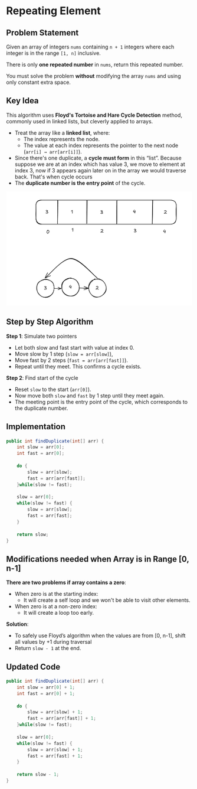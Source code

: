 # Repeating Element

## Problem Statement

Given an array of integers `nums` containing `n + 1` integers where each integer is in the range `[1, n]` inclusive.

There is only **one repeated number** in `nums`, return this repeated number.

You must solve the problem **without** modifying the array `nums` and using only constant extra space.

## Key Idea

This algorithm uses **Floyd's Tortoise and Hare Cycle Detection** method, commonly used in linked lists, but cleverly applied to arrays.

- Treat the array like a **linked list**, where:
  - The index represents the node.
  - The value at each index represents the pointer to the next node (`arr[i] → arr[arr[i]]`).
- Since there's one duplicate, a **cycle must form** in this “list”. Because suppose we are at an index which has value 3, we move to element at index 3, now if 3 appears again later on in the array we would traverse back. That's when cycle occurs
- The **duplicate number is the entry point** of the cycle.

![alt text](image.png)

## Step by Step Algorithm

**Step 1**: Simulate two pointers

- Let both slow and fast start with value at index 0.
- Move slow by 1 step (`slow = arr[slow]`),
- Move fast by 2 steps (`fast = arr[arr[fast]]`).
- Repeat until they meet. This confirms a cycle exists.

**Step 2**: Find start of the cycle

- Reset `slow` to the start (`arr[0]`).
- Now move both `slow` and `fast` by 1 step until they meet again.
- The meeting point is the entry point of the cycle, which corresponds to the duplicate number.

## Implementation

```java
public int findDuplicate(int[] arr) {
    int slow = arr[0];
    int fast = arr[0];

    do {
        slow = arr[slow];
        fast = arr[arr[fast]];
    }while(slow != fast);

    slow = arr[0];
    while(slow != fast) {
        slow = arr[slow];
        fast = arr[fast];
    }

    return slow;
}
```

## Modifications needed when Array is in Range [0, n-1]

**There are two problems if array contains a zero**:

- When zero is at the starting index:
  - It will create a self loop and we won't be able to visit other elements.
- When zero is at a non-zero index:
  - It will create a loop too early.

**Solution**:

- To safely use Floyd’s algorithm when the values are from [0, n-1], shift all values by +1 during traversal
- Return `slow - 1` at the end.

## Updated Code

```java
public int findDuplicate(int[] arr) {
    int slow = arr[0] + 1;
    int fast = arr[0] + 1;

    do {
        slow = arr[slow] + 1;
        fast = arr[arr[fast]] + 1;
    }while(slow != fast);

    slow = arr[0];
    while(slow != fast) {
        slow = arr[slow] + 1;
        fast = arr[fast] + 1;
    }

    return slow - 1;
}
```
